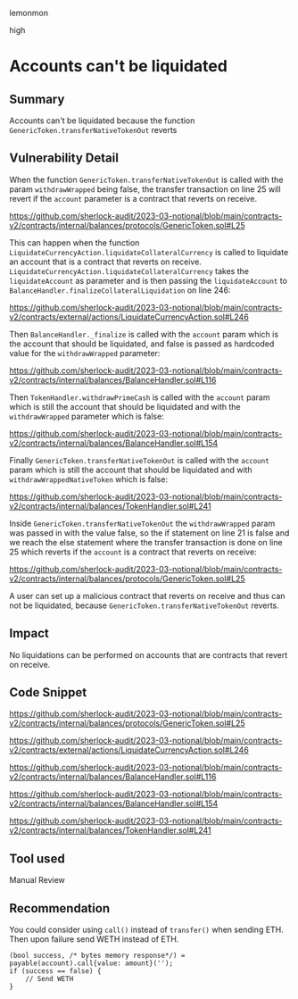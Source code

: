 lemonmon

high

# Accounts can't be liquidated

## Summary

Accounts can't be liquidated because the function `GenericToken.transferNativeTokenOut` reverts

## Vulnerability Detail

When the function `GenericToken.transferNativeTokenOut` is called with the param `withdrawWrapped` being false, the transfer transaction on line 25 will revert if the `account` parameter is a contract that reverts on receive.

https://github.com/sherlock-audit/2023-03-notional/blob/main/contracts-v2/contracts/internal/balances/protocols/GenericToken.sol#L25

This can happen when the function `LiquidateCurrencyAction.liquidateCollateralCurrency` is called to liquidate an account that is a contract that reverts on receive. `LiquidateCurrencyAction.liquidateCollateralCurrency` takes the `liquidateAccount` as parameter and is then passing the `liquidateAccount` to `BalanceHandler.finalizeCollateralLiquidation` on line 246:

https://github.com/sherlock-audit/2023-03-notional/blob/main/contracts-v2/contracts/external/actions/LiquidateCurrencyAction.sol#L246

Then `BalanceHandler._finalize` is called with the `account` param which is the account that should be liquidated, and false is passed as hardcoded value for the `withdrawWrapped` parameter:

https://github.com/sherlock-audit/2023-03-notional/blob/main/contracts-v2/contracts/internal/balances/BalanceHandler.sol#L116

Then `TokenHandler.withdrawPrimeCash` is called with the `account` param which is still the account that should be liquidated and with the `withdrawWrapped` parameter which is false:

https://github.com/sherlock-audit/2023-03-notional/blob/main/contracts-v2/contracts/internal/balances/BalanceHandler.sol#L154

Finally `GenericToken.transferNativeTokenOut` is called with the `account` param which is still the account that should be liquidated and with `withdrawWrappedNativeToken` which is false: 

https://github.com/sherlock-audit/2023-03-notional/blob/main/contracts-v2/contracts/internal/balances/TokenHandler.sol#L241

Inside `GenericToken.transferNativeTokenOut` the `withdrawWrapped` param was passed in with the value false, so the if statement on line 21 is false and we reach the else statement where the transfer transaction is done on line 25 which reverts if the `account` is a contract that reverts on receive:

https://github.com/sherlock-audit/2023-03-notional/blob/main/contracts-v2/contracts/internal/balances/protocols/GenericToken.sol#L25


A user can set up a malicious contract that reverts on receive and thus can not be liquidated, because `GenericToken.transferNativeTokenOut` reverts.


## Impact

No liquidations can be performed on accounts that are contracts that revert on receive.

## Code Snippet

https://github.com/sherlock-audit/2023-03-notional/blob/main/contracts-v2/contracts/internal/balances/protocols/GenericToken.sol#L25

https://github.com/sherlock-audit/2023-03-notional/blob/main/contracts-v2/contracts/external/actions/LiquidateCurrencyAction.sol#L246

https://github.com/sherlock-audit/2023-03-notional/blob/main/contracts-v2/contracts/internal/balances/BalanceHandler.sol#L116

https://github.com/sherlock-audit/2023-03-notional/blob/main/contracts-v2/contracts/internal/balances/BalanceHandler.sol#L154

https://github.com/sherlock-audit/2023-03-notional/blob/main/contracts-v2/contracts/internal/balances/TokenHandler.sol#L241


## Tool used

Manual Review

## Recommendation

You could consider using `call()` instead of `transfer()` when sending ETH. Then upon failure send WETH instead of ETH.

```solidity
(bool success, /* bytes memory response*/) = payable(account).call{value: amount}('');
if (success == false) {
    // Send WETH
}
```

